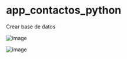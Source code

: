 # app_contactos_python

Crear base de datos





![image](https://github.com/AdriGPlayer/app_contactos_python/assets/130609122/9856e52b-e74d-4640-bdbc-29b734a2668a)






    
![image](https://github.com/AdriGPlayer/app_contactos_python/assets/130609122/2b807522-c2f0-40c0-a3a6-26740d25b623)
